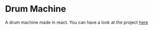 # Drum Machine

A drum machine made in react. You can have a look at the project [here](https://codepen.io/Justdvnsh2208/pen/WabWZw)

